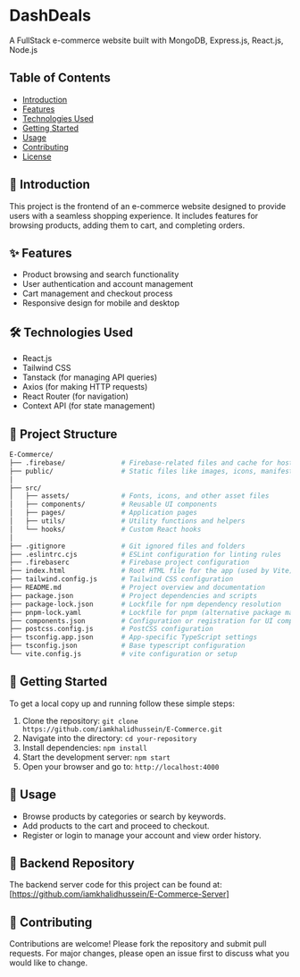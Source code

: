 # DashDeals

A FullStack e-commerce website built with MongoDB, Express.js, React.js, Node.js

## Table of Contents

- [Introduction](#introduction)
- [Features](#features)
- [Technologies Used](#technologies-used)
- [Getting Started](#getting-started)
- [Usage](#usage)
- [Contributing](#contributing)
- [License](#license)

## 📖 Introduction

This project is the frontend of an e-commerce website designed to provide users with a seamless shopping experience. It includes features for browsing products, adding them to cart, and completing orders.

## ✨ Features

- Product browsing and search functionality
- User authentication and account management
- Cart management and checkout process
- Responsive design for mobile and desktop

## 🛠️ Technologies Used

- React.js
- Tailwind CSS
- Tanstack (for managing API queries)
- Axios (for making HTTP requests)
- React Router (for navigation)
- Context API (for state management)

## 📁 Project Structure

```bash
E-Commerce/
├── .firebase/              # Firebase-related files and cache for hosting
├── public/                 # Static files like images, icons, manifest, etc.
│
├── src/
│   ├── assets/             # Fonts, icons, and other asset files
│   ├── components/         # Reusable UI components
│   ├── pages/              # Application pages
│   ├── utils/              # Utility functions and helpers
│   └── hooks/              # Custom React hooks
│
├── .gitignore              # Git ignored files and folders
├── .eslintrc.cjs           # ESLint configuration for linting rules
├── .firebaserc             # Firebase project configuration
├── index.html              # Root HTML file for the app (used by Vite)
├── tailwind.config.js      # Tailwind CSS configuration
├── README.md               # Project overview and documentation
├── package.json            # Project dependencies and scripts
├── package-lock.json       # Lockfile for npm dependency resolution
├── pnpm-lock.yaml          # Lockfile for pnpm (alternative package manager)
├── components.json         # Configuration or registration for UI components
├── postcss.config.js       # PostCSS configuration
├── tsconfig.app.json       # App-specific TypeScript settings
├── tsconfig.json           # Base typescript configuration
└── vite.config.js          # vite configuration or setup
```

## 🚀 Getting Started

To get a local copy up and running follow these simple steps:

1. Clone the repository: `git clone https://github.com/iamkhalidhussein/E-Commerce.git`
2. Navigate into the directory: `cd your-repository`
3. Install dependencies: `npm install`
4. Start the development server: `npm start`
5. Open your browser and go to: `http://localhost:4000`

## 🧩 Usage

- Browse products by categories or search by keywords.
- Add products to the cart and proceed to checkout.
- Register or login to manage your account and view order history.

## 🔗 Backend Repository

The backend server code for this project can be found at: [https://github.com/iamkhalidhussein/E-Commerce-Server]

## 🤝 Contributing

Contributions are welcome! Please fork the repository and submit pull requests. For major changes, please open an issue first to discuss what you would like to change.
